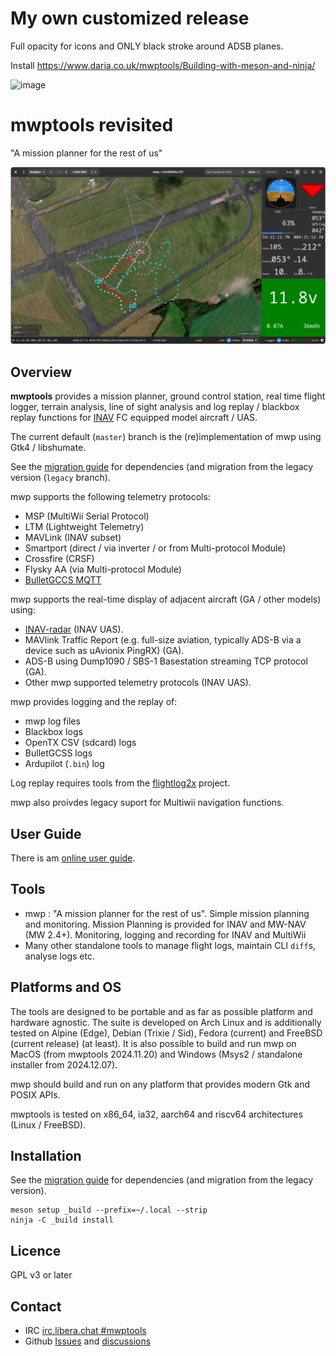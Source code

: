 My own customized release
==================
Full opacity for icons and ONLY black stroke around ADSB planes. 

Install https://www.daria.co.uk/mwptools/Building-with-meson-and-ninja/

![image](https://github.com/user-attachments/assets/70be1076-fabb-44ca-be48-4b8198fd417d)







mwptools revisited
==================

"A mission planner for the rest of us"

![mwp](docs/images/mwp4.png)

## Overview

**mwptools** provides a mission planner, ground control station, real time flight logger, terrain analysis, line of sight analysis and log replay / blackbox replay functions for [INAV](https://github.com/iNavFlight/inav) FC equipped model aircraft / UAS.

The current default (`master`) branch is the (re)implementation of mwp using Gtk4 / libshumate.

See the [migration guide](https://github.com/stronnag/mwptools/blob/master/docs/mwp-Gtk4-migration-guide.md) for dependencies (and migration from the legacy version (`legacy` branch).

mwp supports the following telemetry protocols:

* MSP (MultiWii Serial Protocol)
* LTM (Lightweight Telemetry)
* MAVLink (INAV subset)
* Smartport (direct /  via inverter / or from Multi-protocol Module)
* Crossfire (CRSF)
* Flysky AA (via Multi-protocol Module)
* [BulletGCCS MQTT](https://github.com/stronnag/mwptools/wiki/mqtt---bulletgcss-telemetry)

mwp supports the real-time display of adjacent aircraft (GA / other models) using:

* [INAV-radar](https://github.com/OlivierC-FR/ESP32-INAV-Radar/) (INAV UAS).
* MAVlink Traffic Report (e.g. full-size aviation, typically ADS-B via a device such as uAvionix PingRX) (GA).
* ADS-B using Dump1090 /  SBS-1 Basestation streaming TCP protocol (GA).
* Other mwp supported telemetry protocols (INAV UAS).

mwp provides logging and the replay of:

* mwp log files
* Blackbox logs
* OpenTX CSV (sdcard) logs
* BulletGCSS logs
* Ardupilot (`.bin`) log

Log replay requires tools from the [flightlog2x](https://github.com/stronnag/bbl2kml) project.

mwp also proivdes legacy suport for Multiwii navigation functions.

## User Guide

There is am [online user guide](https://stronnag.github.io/mwptools/).

## Tools

 * mwp : "A mission planner for the rest of us". Simple mission planning and monitoring. Mission Planning is provided for INAV and MW-NAV (MW 2.4+). Monitoring, logging and recording for INAV and MultiWii
 * Many other standalone tools to manage flight logs, maintain CLI `diff`s, analyse logs etc.

## Platforms and OS

The tools are designed to be portable and as far as possible platform and hardware agnostic. The suite is developed on Arch Linux and is additionally tested on Alpine (Edge), Debian (Trixie / Sid), Fedora (current)  and FreeBSD (current release) (at least). It is also possible to build and run mwp on MacOS (from mwptools 2024.11.20) and Windows (Msys2 / standalone installer from 2024.12.07).

mwp should  build and run on any platform that provides modern Gtk and POSIX APIs.

mwptools is tested on x86_64, ia32, aarch64 and riscv64 architectures (Linux / FreeBSD).

## Installation

See the [migration guide](docs/mwp-Gtk4-migration-guide.md) for dependencies (and migration from the legacy version).

```
meson setup _build --prefix=~/.local --strip
ninja -C _build install
```
## Licence

GPL v3 or later

## Contact

* IRC [irc.libera.chat #mwptools](ircs://irc.libera.chat/mwptools)
* Github [Issues](https://github.com/stronnag/mwptools/issues) and [discussions](https://github.com/stronnag/mwptools/discussions)
